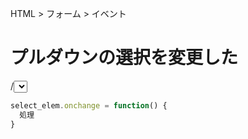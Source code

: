 HTML > フォーム > イベント
# プルダウンの選択を変更した
/<select>に設定する  
```javascript
select_elem.onchange = function() {
  処理
}
```
